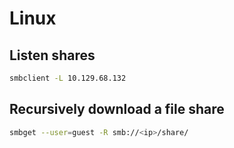 # Linux
## Listen shares
```sh
smbclient -L 10.129.68.132
```

## Recursively download a file share
```sh
smbget --user=guest -R smb://<ip>/share/
```

